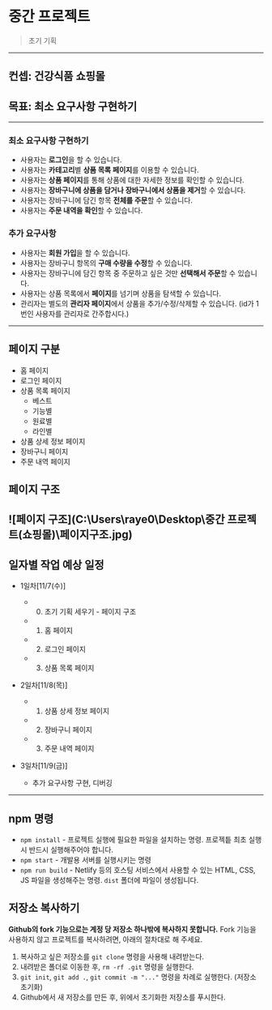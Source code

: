 # 중간 프로젝트
> 초기 기획
---
## 컨셉: 건강식품 쇼핑몰
## 목표: 최소 요구사항 구현하기

---
### 최소 요구사항 구현하기
  - 사용자는 **로그인**을 할 수 있습니다.
  - 사용자는 **카테고리**별 **상품 목록 페이지**를 이용할 수 있습니다.
  - 사용자는 **상품 페이지**를 통해 상품에 대한 자세한 정보를 확인할 수 있습니다.
  - 사용자는 **장바구니에 상품을 담거나 장바구니에서 상품을 제거**할 수 있습니다.
  - 사용자는 장바구니에 담긴 항목 **전체를 주문**할 수 있습니다.
  - 사용자는 **주문 내역을 확인**할 수 있습니다.

### 추가 요구사항
  - 사용자는 **회원 가입**을 할 수 있습니다.
  - 사용자는 장바구니 항목의 **구매 수량을 수정**할 수 있습니다.
  - 사용자는 장바구니에 담긴 항목 중 주문하고 싶은 것만 **선택해서 주문**할 수 있습니다.
  - 사용자는 상품 목록에서 **페이지**를 넘기며 상품을 탐색할 수 있습니다.
  - 관리자는 별도의 **관리자 페이지**에서 상품을 추가/수정/삭제할 수 있습니다. (id가 1번인 사용자를 관리자로 간주합시다.)
---
## 페이지 구분
- 홈 페이지
- 로그인 페이지
- 상품 목록 페이지
  - 베스트
  - 기능별
  - 원료별
  - 라인별
- 상품 상세 정보 페이지
- 장바구니 페이지
- 주문 내역 페이지

## 페이지 구조
![페이지 구조](C:\Users\raye0\Desktop\중간 프로젝트(쇼핑몰)\페이지구조.jpg)
---
## 일자별 작업 예상 일정
- 1일차[11/7(수)]
  - 0. 초기 기획 세우기 - 페이지 구조
  - 1. 홈 페이지
  - 2. 로그인 페이지
  - 3. 상품 목록 페이지

- 2일차[11/8(목)]
  - 1. 상품 상세 정보 페이지
  - 2. 장바구니 페이지
  - 3. 주문 내역 페이지

- 3일차[11/9(금)]
  - 추가 요구사항 구현, 디버깅


---
## npm 명령

- `npm install` - 프로젝트 실행에 필요한 파일을 설치하는 명령. 프로젝틑 최초 실행 시 반드시 실행해주어야 합니다.
- `npm start` - 개발용 서버를 실행시키는 명령
- `npm run build` - Netlify 등의 호스팅 서비스에서 사용할 수 있는 HTML, CSS, JS 파일을 생성해주는 명령. `dist` 폴더에 파일이 생성됩니다.

## 저장소 복사하기

**Github의 fork 기능으로는 계정 당 저장소 하나밖에 복사하지 못합니다.** Fork 기능을 사용하지 않고 프로젝트를 복사하려면, 아래의 절차대로 해 주세요.

1. 복사하고 싶은 저장소를 `git clone` 명령을 사용해 내려받는다.
1. 내려받은 폴더로 이동한 후, `rm -rf .git` 명령을 실행한다.
1. `git init`, `git add .`, `git commit -m "..."` 명령을 차례로 실행한다. (저장소 초기화)
1. Github에서 새 저장소를 만든 후, 위에서 초기화한 저장소를 푸시한다.
